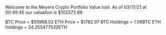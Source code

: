 Welcome to the Meyers Crypto Portfolio Value tool. 
As of 03/17/21 at 00:49:45 our valuation is $102572.89 

BTC Price = $55968.02
 ETH Price = $1782.97
BTC Holdings = 1.06BTC
 ETH holdings = 24.255477532ETH 
